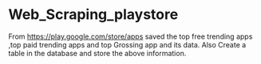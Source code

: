 # Web_Scraping_playstore
From https://play.google.com/store/apps saved the top free trending apps ,top paid trending apps and top Grossing app and its data.  Also Create a table in the database and store the above information.
